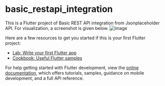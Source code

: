 # basic_restapi_integration

This is a Flutter project of Basic REST API integration from Jsonplaceholder API.
For visualization, a screenshot is given below.
![image](https://github.com/user-attachments/assets/7ea3a143-cb15-4335-a3de-3b2d94ae9f33)

Here are a few resources to get you started if this is your first Flutter project:

- [Lab: Write your first Flutter app](https://docs.flutter.dev/get-started/codelab)
- [Cookbook: Useful Flutter samples](https://docs.flutter.dev/cookbook)

For help getting started with Flutter development, view the
[online documentation](https://docs.flutter.dev/), which offers tutorials,
samples, guidance on mobile development, and a full API reference.
